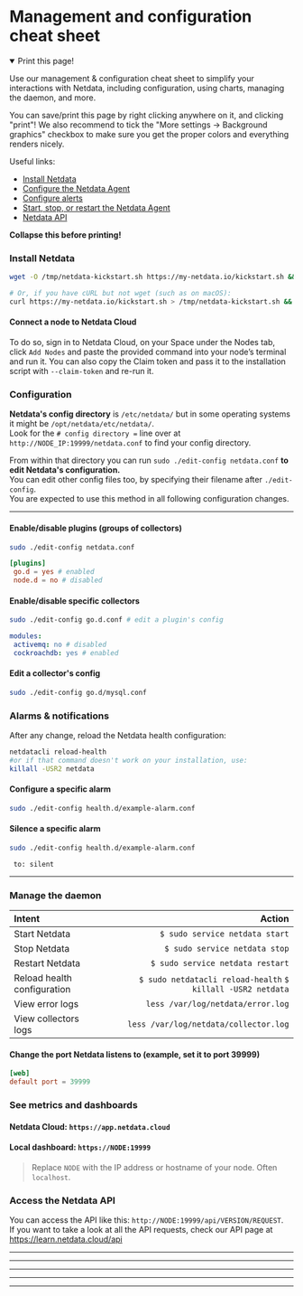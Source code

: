 # Management and configuration cheat sheet

<!--This page is optimized to render properly when viewed from our Learn site-->

<details open><summary>Print this page!</summary>

Use our management &amp; configuration cheat sheet to simplify your interactions with Netdata, including configuration,
using charts, managing the daemon, and more.

You can save/print this page by right clicking anywhere on it, and clicking "print"! We also recommend to tick the "More settings -> Background graphics" checkbox to make sure you get the proper colors and everything renders nicely.

Useful links:

- [Install Netdata](https://github.com/netdata/netdata/blob/master/packaging/installer/README.md)
- [Configure the Netdata Agent](https://github.com/netdata/netdata/blob/master/docs/configure/nodes.md)
- [Configure alerts](https://github.com/netdata/netdata/blob/master/health/REFERENCE.md)
- [Start, stop, or restart the Netdata Agent](https://github.com/netdata/netdata/blob/master/docs/configure/start-stop-restart.md)
- [Netdata API](https://learn.netdata.cloud/api)

**Collapse this before printing!**
</details>

### Install Netdata

```bash
wget -O /tmp/netdata-kickstart.sh https://my-netdata.io/kickstart.sh && sh /tmp/netdata-kickstart.sh

# Or, if you have cURL but not wget (such as on macOS):
curl https://my-netdata.io/kickstart.sh > /tmp/netdata-kickstart.sh && sh /tmp/netdata-kickstart.sh
```

#### Connect a node to Netdata Cloud

To do so, sign in to Netdata Cloud, on your Space under the Nodes tab, click `Add Nodes` and paste the provided command into your node’s terminal and run it.
You can also copy the Claim token and pass it to the installation script with `--claim-token` and re-run it.

### Configuration

**Netdata's config directory** is `/etc/netdata/` but in some operating systems it might be `/opt/netdata/etc/netdata/`.  
Look for the `# config directory =` line over at `http://NODE_IP:19999/netdata.conf` to find your config directory.

From within that directory you can run `sudo ./edit-config netdata.conf` **to edit Netdata's configuration.**  
You can edit other config files too, by specifying their filename after `./edit-config`.  
You are expected to use this method in all following configuration changes.

<!-- #### Edit Netdata's other config files (examples):

- `$ sudo ./edit-config apps_groups.conf`
- `$ sudo ./edit-config ebpf.conf`
- `$ sudo ./edit-config health.d/load.conf`
- `$ sudo ./edit-config go.d/prometheus.conf`

#### View the running Netdata configuration: `http://NODE:19999/netdata.conf`

> Replace `NODE` with the IP address or hostname of your node. Often `localhost`.

## Metrics collection & retention

You can tweak your settings in the netdata.conf file.
📄 [Find your netdata.conf file](https://github.com/netdata/netdata/blob/master/daemon/config/README.md)

Open a new terminal and navigate to the netdata.conf file. Use the edit-config script to make changes: `sudo ./edit-config netdata.conf`

The most popular settings to change are:

#### Increase metrics retention (4GiB)

```
sudo ./edit-config netdata.conf
```

```
[global]
 dbengine multihost disk space = 4096
```

#### Reduce the collection frequency (every 5 seconds)

```
sudo ./edit-config netdata.conf
```

```
[global]
 update every = 5
``` -->

---

#### Enable/disable plugins (groups of collectors)

```bash
sudo ./edit-config netdata.conf
```

```conf
[plugins]
 go.d = yes # enabled
 node.d = no # disabled
```

#### Enable/disable specific collectors

```bash
sudo ./edit-config go.d.conf # edit a plugin's config
```

```yaml
modules:
 activemq: no # disabled
 cockroachdb: yes # enabled
```

#### Edit a collector's config

```bash
sudo ./edit-config go.d/mysql.conf
```

### Alarms & notifications

<!-- #### Add a new alarm

```
sudo touch health.d/example-alarm.conf
sudo ./edit-config health.d/example-alarm.conf
``` -->
After any change, reload the Netdata health configuration:

```bash
netdatacli reload-health
#or if that command doesn't work on your installation, use:
killall -USR2 netdata
```

#### Configure a specific alarm

```bash
sudo ./edit-config health.d/example-alarm.conf
```

#### Silence a specific alarm

```bash
sudo ./edit-config health.d/example-alarm.conf
```

```
 to: silent
```

<!-- #### Disable alarms and notifications

```conf
[health]
 enabled = no
``` -->

---

### Manage the daemon

| Intent                      |                                                                Action |
| :-------------------------- | --------------------------------------------------------------------: |
| Start Netdata               |                                      `$ sudo service netdata start` |
| Stop Netdata                |                                       `$ sudo service netdata stop` |
| Restart Netdata             |                                    `$ sudo service netdata restart` |
| Reload health configuration |           `$ sudo netdatacli reload-health` `$ killall -USR2 netdata` |
| View error logs             |                                     `less /var/log/netdata/error.log` |
| View collectors logs        |                               `less /var/log/netdata/collector.log` |

#### Change the port Netdata listens to (example, set it to port 39999)

```conf
[web]
default port = 39999
```

### See metrics and dashboards

#### Netdata Cloud: `https://app.netdata.cloud`

#### Local dashboard: `https://NODE:19999`

> Replace `NODE` with the IP address or hostname of your node. Often `localhost`.

### Access the Netdata API

You can access the API like this: `http://NODE:19999/api/VERSION/REQUEST`.  
If you want to take a look at all the API requests, check our API page at <https://learn.netdata.cloud/api>
<!-- 
## Interact with charts

| Intent                                 |                                                                                                                                                                                                                                                                          Action |
| -------------------------------------- | ------------------------------------------------------------------------------------------------------------------------------------------------------------------------------------------------------------------------------------------------------------------------------: |
| Stop a chart from updating             |                                                                                                                                                                                                                                                                         `click` |
| Zoom                                   | **Cloud** <br/> use the `zoom in` and `zoom out` buttons on any chart (upper right corner) <br/><br/> **Agent**<br/>`SHIFT` or `ALT` + `mouse scrollwheel` <br/> `SHIFT` or `ALT` + `two-finger pinch` (touchscreen) <br/> `SHIFT` or `ALT` + `two-finger scroll` (touchscreen) |
| Zoom to a specific timeframe           |                                                                                                                                **Cloud**<br/>use the `select and zoom` button on any chart and then do a `mouse selection` <br/><br/> **Agent**<br/>`SHIFT` + `mouse selection` |
| Pan forward or back in time            |                                                                                                                                                                                                                  `click` & `drag` <br/> `touch` & `drag` (touchpad/touchscreen) |
| Select a certain timeframe             |                                                                                                                                                                                `ALT` + `mouse selection` <br/> WIP need to evaluate this `command?` + `mouse selection` (macOS) |
| Reset to default auto refreshing state |                                                                                                                                                                                                                                                                  `double click` | -->

<!-- ## Dashboards

#### Disable the local dashboard

Use the `edit-config` script to edit the `netdata.conf` file.

```
[web]
mode = none
``` -->

<!-- #### Opt out from anonymous statistics

```
sudo touch .opt-out-from-anonymous-statistics
``` -->

<!-- ## Understanding the dashboard

**Charts**: A visualization displaying one or more collected/calculated metrics in a time series. Charts are generated
by collectors.

**Dimensions**: Any value shown on a chart, which can be raw or calculated values, such as percentages, averages,
minimums, maximums, and more.

**Families**: One instance of a monitored hardware or software resource that needs to be monitored and displayed
separately from similar instances. Example, disks named
**sda**, **sdb**, **sdc**, and so on.

**Contexts**: A grouping of charts based on the types of metrics collected and visualized.
**disk.io**, **disk.ops**, and **disk.backlog** are all contexts. -->

---
---
---
---
---
